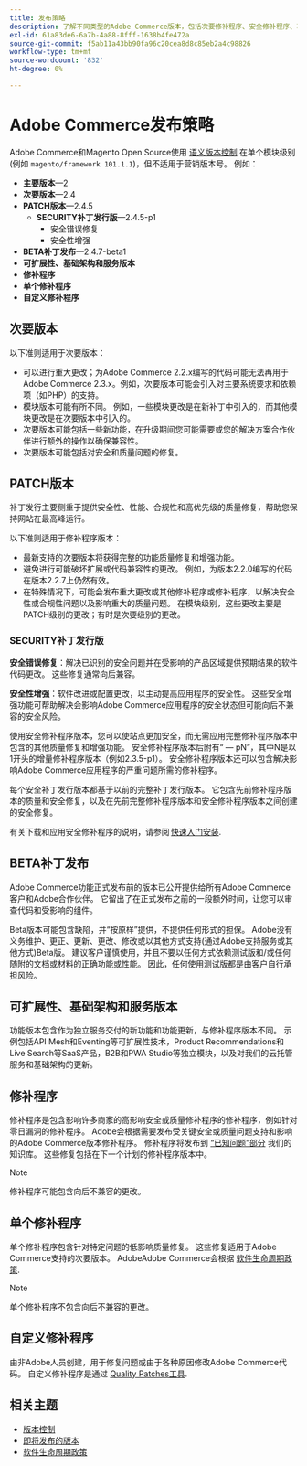 ```yaml
---
title: 发布策略
description: 了解不同类型的Adobe Commerce版本，包括次要修补程序、安全修补程序、功能、修补程序、单个修补程序和自定义修补程序。
exl-id: 61a83de6-6a7b-4a88-8fff-1638b4fe472a
source-git-commit: f5ab11a43bb90fa96c20cea8d8c85eb2a4c98826
workflow-type: tm+mt
source-wordcount: '832'
ht-degree: 0%

---
```


# Adobe Commerce发布策略

Adobe Commerce和Magento Open Source使用 [语义版本控制](https://semver.org/) 在单个模块级别(例如 `magento/framework 101.1.1`)，但不适用于营销版本号。 例如：

- **主要版本**—2
- **次要版本**—2.4
- **PATCH版本**—2.4.5
   - **SECURITY补丁发行版**—2.4.5-p1
      - 安全错误修复
      - 安全性增强
- **BETA补丁发布**—2.4.7-beta1
- **可扩展性、基础架构和服务版本**
- **修补程序**
- **单个修补程序**
- **自定义修补程序**

## 次要版本

以下准则适用于次要版本：

- 可以进行重大更改；为Adobe Commerce 2.2.x编写的代码可能无法再用于Adobe Commerce 2.3.x。例如，次要版本可能会引入对主要系统要求和依赖项（如PHP）的支持。
- 模块版本可能有所不同。 例如，一些模块更改是在新补丁中引入的，而其他模块更改是在次要版本中引入的。
- 次要版本可能包括一些新功能，在升级期间您可能需要或您的解决方案合作伙伴进行额外的操作以确保兼容性。
- 次要版本可能包括对安全和质量问题的修复。

## PATCH版本

补丁发行主要侧重于提供安全性、性能、合规性和高优先级的质量修复，帮助您保持网站在最高峰运行。

以下准则适用于修补程序版本：

- 最新支持的次要版本将获得完整的功能质量修复和增强功能。
- 避免进行可能破坏扩展或代码兼容性的更改。 例如，为版本2.2.0编写的代码在版本2.2.7上仍然有效。
- 在特殊情况下，可能会发布重大更改或其他修补程序或修补程序，以解决安全性或合规性问题以及影响重大的质量问题。 在模块级别，这些更改主要是PATCH级别的更改；有时是次要级别的更改。

### SECURITY补丁发行版

**安全错误修复**：解决已识别的安全问题并在受影响的产品区域提供预期结果的软件代码更改。 这些修复通常向后兼容。

**安全性增强**：软件改进或配置更改，以主动提高应用程序的安全性。 这些安全增强功能可帮助解决会影响Adobe Commerce应用程序的安全状态但可能向后不兼容的安全风险。

使用安全修补程序版本，您可以使站点更加安全，而无需应用完整修补程序版本中包含的其他质量修复和增强功能。 安全修补程序版本后附有“ — pN”，其中N是以1开头的增量修补程序版本（例如2.3.5-p1）。 安全修补程序版本还可以包含解决影响Adobe Commerce应用程序的严重问题所需的修补程序。

每个安全补丁发行版本都基于以前的完整补丁发行版本。 它包含先前修补程序版本的质量和安全修复，以及在先前完整修补程序版本和安全修补程序版本之间创建的安全修复。

有关下载和应用安全修补程序的说明，请参阅 [快速入门安装](../installation/composer.md#example---security-patch).

## BETA补丁发布

Adobe Commerce功能正式发布前的版本已公开提供给所有Adobe Commerce客户和Adobe合作伙伴。 它留出了在正式发布之前的一段额外时间，让您可以审查代码和受影响的组件。

Beta版本可能包含缺陷，并“按原样”提供，不提供任何形式的担保。 Adobe没有义务维护、更正、更新、更改、修改或以其他方式支持(通过Adobe支持服务或其他方式)Beta版。 建议客户谨慎使用，并且不要以任何方式依赖测试版和/或任何随附的文档或材料的正确功能或性能。 因此，任何使用测试版都是由客户自行承担风险。

## 可扩展性、基础架构和服务版本

功能版本包含作为独立服务交付的新功能和功能更新，与修补程序版本不同。 示例包括API Mesh和Eventing等可扩展性技术，Product Recommendations和Live Search等SaaS产品，B2B和PWA Studio等独立模块，以及对我们的云托管服务和基础架构的更新。

## 修补程序

修补程序是包含影响许多商家的高影响安全或质量修补程序的修补程序，例如针对零日漏洞的修补程序。 Adobe会根据需要发布受关键安全或质量问题支持和影响的Adobe Commerce版本修补程序。 修补程序将发布到 [“已知问题”部分](https://support.magento.com/hc/en-us/sections/360003869892-Known-issues-patches-attached-) 我们的知识库。 这些修复包括在下一个计划的修补程序版本中。

>[!NOTE]
>
>修补程序可能包含向后不兼容的更改。

## 单个修补程序

单个修补程序包含针对特定问题的低影响质量修复。 这些修复适用于Adobe Commerce支持的次要版本。 AdobeAdobe Commerce会根据 [软件生命周期政策](https://www.adobe.com/content/dam/cc/en/legal/terms/enterprise/pdfs/Adobe-Commerce-Software-Lifecycle-Policy.pdf).

>[!NOTE]
>
>单个修补程序不包含向后不兼容的更改。

## 自定义修补程序

由非Adobe人员创建，用于修复问题或由于各种原因修改Adobe Commerce代码。 自定义修补程序是通过 [Quality Patches工具](https://experienceleague.adobe.com/docs/commerce-operations/tools/quality-patches-tool/usage.html).

## 相关主题

- [版本控制](https://developer.adobe.com/commerce/php/development/versioning/)
- [即将发布的版本](schedule.md)
- [软件生命周期政策](https://www.adobe.com/content/dam/cc/en/legal/terms/enterprise/pdfs/Adobe-Commerce-Software-Lifecycle-Policy.pdf)
